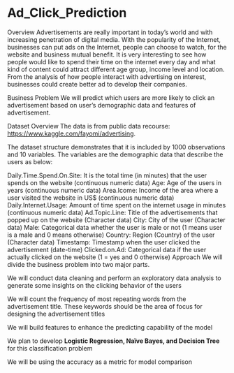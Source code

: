 # Ad_Click_Prediction
Overview
Advertisements are really important in today’s world and with increasing penetration of digital media. With the popularity of the Internet, businesses can put ads on the Internet, people can choose to watch, for the website and business mutual benefit. It is very interesting to see how people would like to spend their time on the internet every day and what kind of content could attract different age group, income level and location. From the analysis of how people interact with advertising on interest, businesses could create better ad to develop their companies.

Business Problem
We will predict which users are more likely to click an advertisement based on user’s demographic data and features of advertisement.

Dataset Overview
The data is from public data recourse: https://www.kaggle.com/fayomi/advertising.

The dataset structure demonstrates that it is included by 1000 observations and 10 variables. The variables are the demographic data that describe the users as below:

Daily.Time.Spend.On.Site: It is the total time (in minutes) that the user spends on the website (continuous numeric data)
Age: Age of the users in years (continuous numeric data)
Area.Icome: Income of the area where a user visited the website in US$ (continuous numeric data)
Daily.Internet.Usage: Amount of time spent on the internet usage in minutes (continuous numeric data)
Ad.Topic.Line: Title of the advertisements that popped up on the website (Character data)
City: City of the user (Character data)
Male: Categorical data whether the user is male or not (1 means user is a male and 0 means otherwise)
Country: Region (Country) of the user (Character data)
Timestamp: Timestamp when the user clicked the advertisement (date-time)
Clicked.on.Ad: Categorical data if the user actually clicked on the website (1 = yes and 0 otherwise)
Approach
We will divide the business problem into two major parts.

We will conduct data cleaning and perform an exploratory data analysis to generate some insights on the clicking behavior of the users

We will count the frequency of most repeating words from the advertisement title. These keywords should be the area of focus for designing the advertisement titles

We will build features to enhance the predicting capability of the model

We plan to develop **Logistic Regression, Naïve Bayes, and Decision Tree** for this classification problem

We will be using the accuracy as a metric for model comparison
